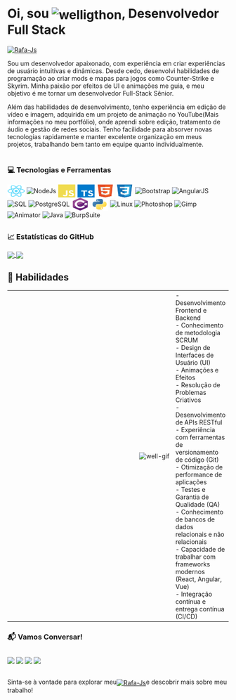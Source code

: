 # Oi, sou <span><img align="center" alt="welligthon" height="160" width="400" src="https://lh3.googleusercontent.com/pw/AP1GczPQO2G0QhU0NH7n4CIPzjO496kG2aSsfhsgypHxzvptUgeqFrBU63e0xLmGGW4tsGgouWYfm20Z6vYaNMzTotFgJKYrk3n3zDb9D4zHzYaBmh3fzYnF3Wc2jSnF0h_lySIu3iaOxZESKHRiascbrI4W=w1000-h300-s-no-gm?authuser=0" /></span>, Desenvolvedor Full Stack


<a href="https://welligthon.com.br/" target="_blank"><img title="Portfólio" align="center" alt="Rafa-Js" height="60" width="200" src="https://lh3.googleusercontent.com/pw/AP1GczO06SIutk1t3QbVx8rSojmQu60pl3LawTH0una0Dermh0avO_7I-3RU3eDfWZ_cYp_Xujb7WMPTFB773k9mjZ2N4cz6ce40KqhCSVMsoY-R9xqX3Q2xcreUK_ohADFCGC4rzBjX8I7eXrP6qmz1w9Er=w1000-h300-s-no-gm?authuser=0" target="_blank"></a> 

Sou um desenvolvedor apaixonado, com experiência em criar experiências de usuário intuitivas e dinâmicas. Desde cedo, desenvolvi habilidades de programação ao criar mods e mapas para jogos como Counter-Strike e Skyrim. Minha paixão por efeitos de UI e animações me guia, e meu objetivo é me tornar um desenvolvedor Full-Stack Sênior.

Além das habilidades de desenvolvimento, tenho experiência em edição de vídeo e imagem, adquirida em um projeto de animação no YouTube(Mais informações no meu portfólio), onde aprendi sobre edição, tratamento de áudio e gestão de redes sociais. Tenho facilidade para absorver novas tecnologias rapidamente e manter excelente organização em meus projetos, trabalhando bem tanto em equipe quanto individualmente.

#
### 💻 Tecnologias e Ferramentas

<div style="display: inline_block">
  <img title="React" align="center" alt="React" height="30" width="40" src="https://raw.githubusercontent.com/devicons/devicon/master/icons/react/react-original.svg">
  <img title="NodeJs" align="center" alt="NodeJs" height="30" width="40" src="https://cdn.jsdelivr.net/gh/devicons/devicon@latest/icons/nodejs/nodejs-original.svg" />
  <img title="JavaScrip" align="center" alt="JavaScrip" height="30" width="40" src="https://raw.githubusercontent.com/devicons/devicon/master/icons/javascript/javascript-plain.svg">
  <img title="TypeScrip" align="center" alt="TypeScrip" height="30" width="40" src="https://raw.githubusercontent.com/devicons/devicon/master/icons/typescript/typescript-plain.svg">
  <img title="HTML" align="center" alt="HTML" height="30" width="40" src="https://raw.githubusercontent.com/devicons/devicon/master/icons/html5/html5-original.svg">
  <img title="CSS" align="center" alt="CSS" height="30" width="40" src="https://raw.githubusercontent.com/devicons/devicon/master/icons/css3/css3-original.svg">
  <img title="Bootstrap" align="center" alt="Bootstrap" height="30" width="40" src="https://cdn.jsdelivr.net/gh/devicons/devicon@latest/icons/bootstrap/bootstrap-original-wordmark.svg" />
  <img title="AngularJS" align="center" alt="AngularJS" height="30" width="40" src="https://cdn.jsdelivr.net/gh/devicons/devicon@latest/icons/angularjs/angularjs-original.svg" />   
  <img title="SQL" align="center" alt="SQL" height="30" width="40" src="https://cdn.jsdelivr.net/gh/devicons/devicon@latest/icons/azuresqldatabase/azuresqldatabase-original.svg" />
  <img title="PostgreSQL" align="center" alt="PostgreSQL" height="30" width="40" src="https://cdn.jsdelivr.net/gh/devicons/devicon@latest/icons/postgresql/postgresql-original-wordmark.svg" />     
  <img title="Csharp" align="center" alt="Csharp" height="30" width="40" src="https://raw.githubusercontent.com/devicons/devicon/master/icons/csharp/csharp-original.svg">
  <img title="Python" align="center" alt="Python" height="30" width="40" src="https://raw.githubusercontent.com/devicons/devicon/master/icons/python/python-original.svg">
  <img title="Linux" align="center" alt="Linux" height="30" width="40" src="https://cdn.jsdelivr.net/gh/devicons/devicon@latest/icons/linux/linux-original.svg" />
  <img title="Photoshop" align="center" alt="Photoshop" height="30" width="40" src="https://cdn.jsdelivr.net/gh/devicons/devicon@latest/icons/photoshop/photoshop-original.svg" />
  <img title="Gimp" align="center" alt="Gimp" height="30" width="40" src="https://cdn.jsdelivr.net/gh/devicons/devicon@latest/icons/gimp/gimp-original.svg" />
  <img title="Animator" align="center" alt="Animator" height="25" width="30" src="https://encrypted-tbn0.gstatic.com/images?q=tbn:ANd9GcRQv-rVfmkLU3oB7olYvu8FhOf_WMj8R3EIkERUNqNGiqNLMwxMq8drrEMhjWb9V1P-LSY&usqp=CAU" />
  <img title="Java" align="center" alt="Java" height="30" width="40" src="https://cdn.jsdelivr.net/gh/devicons/devicon@latest/icons/java/java-original.svg" />
  <img title="Burp Suite" align="center" alt="BurpSuite" height="30" width="30" src="https://image.spreadshirtmedia.com/image-server/v1/compositions/T949A2PA1996PT25X5Y10D1048988355W5014H5015CxFF6633%3AxFFFFFF/views/1,width=650,height=650,appearanceId=2,backgroundColor=ffffff/burp-suite-icon.jpg" />  
</div>

##

### 📈 Estatísticas do GitHub

<a href="https://github.com/WelligthonDarlan">
  <img height=200 align="center" src="https://github-readme-stats.vercel.app/api?username=WelligthonDarlan&show_icons=true&theme=aura&layout=compact&langs_count=8&card_width=320&locale=pt-br&bg_color=DEG,1A1B27,0D1117&border_color=FF652F&icon_color=FF652F&rank_icon=github" />
</a>
<a href="https://github.com/WelligthonDarlan">
  <img height=200 align="center" src="https://github-readme-stats.vercel.app/api/top-langs?username=WelligthonDarlan&show_icons=true&theme=aura&layout=donut&langs_count=8&card_width=320&locale=pt-br&bg_color=DEG,1A1B27,0D1117&border_color=FF652F" />
</a>

##
## 🌟 Habilidades

<table>
  <tr>
    <td style="width: 100%; text-align: right;">
      <img align="center" alt="well-gif" height="300" width="300" src="https://lh3.googleusercontent.com/pw/AP1GczNr6PdCw3fzcDb8OxtWg1gv30r39wzfRUbqNSxJvKhs_iDvkAfA7S6QwCuYYx_e0ki2LVXxIi_GcGxsgMXSGmHtpEUx-vwzNNL5WQ16DUjU9PLafIpJ2D_D1ihoPmeMKzN6uiseXUYNUwZTAimbjKe0=w798-h801-s-no-gm?authuser=0">
    </td>
   <td style="width: 100%;">
    - Desenvolvimento Frontend e Backend<br>
    - Conhecimento de metodologia SCRUM<br>
    - Design de Interfaces de Usuário (UI)<br>
    - Animações e Efeitos<br>
    - Resolução de Problemas Criativos<br>
    - Desenvolvimento de APIs RESTful<br>
    - Experiência com ferramentas de versionamento de código (Git)<br>
    - Otimização de performance de aplicações<br>
    - Testes e Garantia de Qualidade (QA)<br>
    - Conhecimento de bancos de dados relacionais e não relacionais<br>
    - Capacidade de trabalhar com frameworks modernos (React, Angular, Vue)<br>
    - Integração contínua e entrega contínua (CI/CD)<br>
  </td> 
  </tr>
</table>

### 📬 Vamos Conversar!

  
  ##
 
<div> 
  <a href="https://www.instagram.com/well_ligth_on/" target="_blank"><img src="https://img.shields.io/badge/-Instagram-%23E4405F?style=for-the-badge&logo=instagram&logoColor=white" target="_blank"></a>
  <a href="https://www.linkedin.com/in/welligthon-paluchowski/" target="_blank"><img src="https://img.shields.io/badge/-LinkedIn-%230077B5?style=for-the-badge&logo=linkedin&logoColor=white" target="_blank"></a> 
  <a href="mailto:welldarlan.pw@gmail.com"><img src="https://img.shields.io/badge/-Gmail-%23333?style=for-the-badge&logo=gmail&logoColor=white" target="_blank"></a>
  <a href="https://wa.me/48988240117?text=Ol%C3%A1%20Wellighon,%20estou%20entrando%20em%20contato%20atrav%C3%A9s%20do%20seu%20portf%C3%B3lio!"><img src="https://img.shields.io/badge/WhatsApp-25D366?style=for-the-badge&logo=whatsapp&logoColor=white" target="_blank"></a>
</div>

##

Sinta-se à vontade para explorar meu<a href="https://welligthon.com.br/" target="_blank"><img title="Portfólio" align="center" alt="Rafa-Js" height="50" width="150" src="https://lh3.googleusercontent.com/pw/AP1GczO06SIutk1t3QbVx8rSojmQu60pl3LawTH0una0Dermh0avO_7I-3RU3eDfWZ_cYp_Xujb7WMPTFB773k9mjZ2N4cz6ce40KqhCSVMsoY-R9xqX3Q2xcreUK_ohADFCGC4rzBjX8I7eXrP6qmz1w9Er=w1000-h300-s-no-gm?authuser=0" target="_blank"></a>e descobrir mais sobre meu trabalho!
